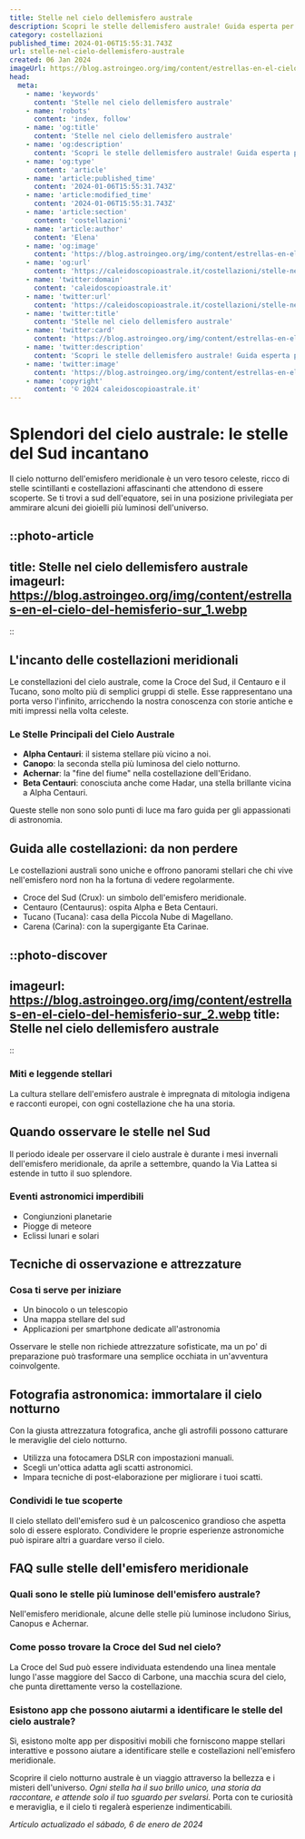 ```yaml
---
title: Stelle nel cielo dellemisfero australe
description: Scopri le stelle dellemisfero australe! Guida esperta per esplorare costellazioni uniche e cieli notturni incantevoli. Avventure astrali ti aspettano!
category: costellazioni
published_time: 2024-01-06T15:55:31.743Z
url: stelle-nel-cielo-dellemisfero-australe
created: 06 Jan 2024
imageUrl: https://blog.astroingeo.org/img/content/estrellas-en-el-cielo-del-hemisferio-sur_1.webp
head:
  meta:
    - name: 'keywords'
      content: 'Stelle nel cielo dellemisfero australe'
    - name: 'robots'
      content: 'index, follow'
    - name: 'og:title'
      content: 'Stelle nel cielo dellemisfero australe'
    - name: 'og:description'
      content: 'Scopri le stelle dellemisfero australe! Guida esperta per esplorare costellazioni uniche e cieli notturni incantevoli. Avventure astrali ti aspettano!'
    - name: 'og:type'
      content: 'article'
    - name: 'article:published_time'
      content: '2024-01-06T15:55:31.743Z'
    - name: 'article:modified_time'
      content: '2024-01-06T15:55:31.743Z'
    - name: 'article:section'
      content: 'costellazioni'
    - name: 'article:author'
      content: 'Elena'
    - name: 'og:image'
      content: 'https://blog.astroingeo.org/img/content/estrellas-en-el-cielo-del-hemisferio-sur_1.webp'
    - name: 'og:url'
      content: 'https://caleidoscopioastrale.it/costellazioni/stelle-nel-cielo-dellemisfero-australe'
    - name: 'twitter:domain'
      content: 'caleidoscopioastrale.it'
    - name: 'twitter:url'
      content: 'https://caleidoscopioastrale.it/costellazioni/stelle-nel-cielo-dellemisfero-australe'
    - name: 'twitter:title'
      content: 'Stelle nel cielo dellemisfero australe'
    - name: 'twitter:card'
      content: 'https://blog.astroingeo.org/img/content/estrellas-en-el-cielo-del-hemisferio-sur_1.webp'
    - name: 'twitter:description'
      content: 'Scopri le stelle dellemisfero australe! Guida esperta per esplorare costellazioni uniche e cieli notturni incantevoli. Avventure astrali ti aspettano!'
    - name: 'twitter:image'
      content: 'https://blog.astroingeo.org/img/content/estrellas-en-el-cielo-del-hemisferio-sur_1.webp'
    - name: 'copyright'
      content: '© 2024 caleidoscopioastrale.it'
---
```

# Splendori del cielo australe: le stelle del Sud incantano

Il cielo notturno dell'emisfero meridionale è un vero tesoro celeste, ricco di stelle scintillanti e costellazioni affascinanti che attendono di essere scoperte. Se ti trovi a sud dell'equatore, sei in una posizione privilegiata per ammirare alcuni dei gioielli più luminosi dell'universo.

::photo-article
---
title: Stelle nel cielo dellemisfero australe
imageurl: https://blog.astroingeo.org/img/content/estrellas-en-el-cielo-del-hemisferio-sur_1.webp
---
::

## L'incanto delle costellazioni meridionali

Le constellazioni del cielo australe, come la Croce del Sud, il Centauro e il Tucano, sono molto più di semplici gruppi di stelle. Esse rappresentano una porta verso l'infinito, arricchendo la nostra conoscenza con storie antiche e miti impressi nella volta celeste.

### **Le Stelle Principali del Cielo Australe**

- **Alpha Centauri**: il sistema stellare più vicino a noi.
- **Canopo**: la seconda stella più luminosa del cielo notturno.
- **Achernar**: la "fine del fiume" nella costellazione dell'Eridano.
- **Beta Centauri**: conosciuta anche come Hadar, una stella brillante vicina a Alpha Centauri.

Queste stelle non sono solo punti di luce ma faro guida per gli appassionati di astronomia.

## Guida alle costellazioni: da non perdere

Le costellazioni australi sono uniche e offrono panorami stellari che chi vive nell'emisfero nord non ha la fortuna di vedere regolarmente.

- Croce del Sud (Crux): un simbolo dell'emisfero meridionale.
- Centauro (Centaurus): ospita Alpha e Beta Centauri.
- Tucano (Tucana): casa della Piccola Nube di Magellano.
- Carena (Carina): con la supergigante Eta Carinae.

::photo-discover
---
imageurl: https://blog.astroingeo.org/img/content/estrellas-en-el-cielo-del-hemisferio-sur_2.webp
title: Stelle nel cielo dellemisfero australe
---
::

### **Miti e leggende stellari**

La cultura stellare dell'emisfero australe è impregnata di mitologia indigena e racconti europei, con ogni costellazione che ha una storia.

## Quando osservare le stelle nel Sud

Il periodo ideale per osservare il cielo australe è durante i mesi invernali dell'emisfero meridionale, da aprile a settembre, quando la Via Lattea si estende in tutto il suo splendore.

### **Eventi astronomici imperdibili**

- Congiunzioni planetarie
- Piogge di meteore
- Eclissi lunari e solari

## Tecniche di osservazione e attrezzature

### **Cosa ti serve per iniziare**
- Un binocolo o un telescopio
- Una mappa stellare del sud
- Applicazioni per smartphone dedicate all'astronomia

Osservare le stelle non richiede attrezzature sofisticate, ma un po' di preparazione può trasformare una semplice occhiata in un'avventura coinvolgente.

## Fotografia astronomica: immortalare il cielo notturno

Con la giusta attrezzatura fotografica, anche gli astrofili possono catturare le meraviglie del cielo notturno.

- Utilizza una fotocamera DSLR con impostazioni manuali.
- Scegli un'ottica adatta agli scatti astronomici.
- Impara tecniche di post-elaborazione per migliorare i tuoi scatti.

### **Condividi le tue scoperte**

Il cielo stellato dell'emisfero sud è un palcoscenico grandioso che aspetta solo di essere esplorato. Condividere le proprie esperienze astronomiche può ispirare altri a guardare verso il cielo.

## FAQ sulle stelle dell'emisfero meridionale

### Quali sono le stelle più luminose dell'emisfero australe?
Nell'emisfero meridionale, alcune delle stelle più luminose includono Sirius, Canopus e Achernar.

### Come posso trovare la Croce del Sud nel cielo?
La Croce del Sud può essere individuata estendendo una linea mentale lungo l'asse maggiore del Sacco di Carbone, una macchia scura del cielo, che punta direttamente verso la costellazione.

### Esistono app che possono aiutarmi a identificare le stelle del cielo australe?
Sì, esistono molte app per dispositivi mobili che forniscono mappe stellari interattive e possono aiutare a identificare stelle e costellazioni nell'emisfero meridionale.

Scoprire il cielo notturno australe è un viaggio attraverso la bellezza e i misteri dell'universo. *Ogni stella ha il suo brillo unico, una storia da raccontare, e attende solo il tuo sguardo per svelarsi.* Porta con te curiosità e meraviglia, e il cielo ti regalerà esperienze indimenticabili.

_Artículo actualizado el sábado, 6 de enero de 2024_